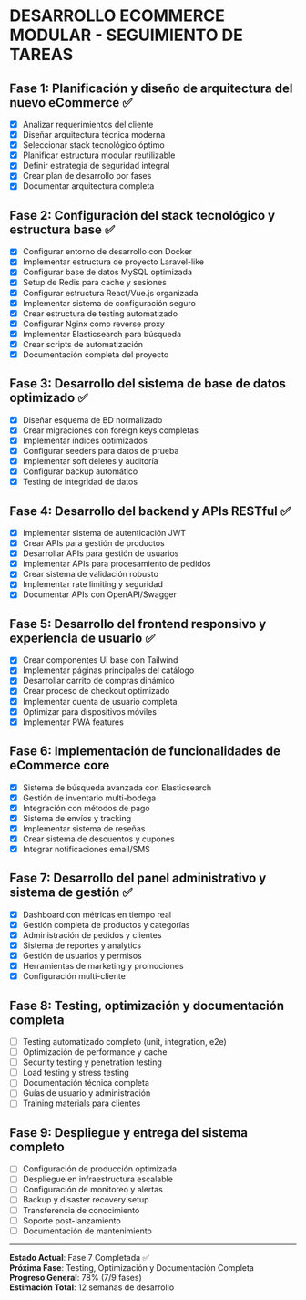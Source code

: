 # DESARROLLO ECOMMERCE MODULAR - SEGUIMIENTO DE TAREAS

## Fase 1: Planificación y diseño de arquitectura del nuevo eCommerce ✅
- [x] Analizar requerimientos del cliente
- [x] Diseñar arquitectura técnica moderna
- [x] Seleccionar stack tecnológico óptimo
- [x] Planificar estructura modular reutilizable
- [x] Definir estrategia de seguridad integral
- [x] Crear plan de desarrollo por fases
- [x] Documentar arquitectura completa

## Fase 2: Configuración del stack tecnológico y estructura base ✅
- [x] Configurar entorno de desarrollo con Docker
- [x] Implementar estructura de proyecto Laravel-like
- [x] Configurar base de datos MySQL optimizada
- [x] Setup de Redis para cache y sesiones
- [x] Configurar estructura React/Vue.js organizada
- [x] Implementar sistema de configuración seguro
- [x] Crear estructura de testing automatizado
- [x] Configurar Nginx como reverse proxy
- [x] Implementar Elasticsearch para búsqueda
- [x] Crear scripts de automatización
- [x] Documentación completa del proyecto

## Fase 3: Desarrollo del sistema de base de datos optimizado ✅
- [x] Diseñar esquema de BD normalizado
- [x] Crear migraciones con foreign keys completas
- [x] Implementar índices optimizados
- [x] Configurar seeders para datos de prueba
- [x] Implementar soft deletes y auditoría
- [x] Configurar backup automático
- [x] Testing de integridad de datos

## Fase 4: Desarrollo del backend y APIs RESTful ✅
- [x] Implementar sistema de autenticación JWT
- [x] Crear APIs para gestión de productos
- [x] Desarrollar APIs para gestión de usuarios
- [x] Implementar APIs para procesamiento de pedidos
- [x] Crear sistema de validación robusto
- [x] Implementar rate limiting y seguridad
- [x] Documentar APIs con OpenAPI/Swagger

## Fase 5: Desarrollo del frontend responsivo y experiencia de usuario ✅
- [x] Crear componentes UI base con Tailwind
- [x] Implementar páginas principales del catálogo
- [x] Desarrollar carrito de compras dinámico
- [x] Crear proceso de checkout optimizado
- [x] Implementar cuenta de usuario completa
- [x] Optimizar para dispositivos móviles
- [x] Implementar PWA features

## Fase 6: Implementación de funcionalidades de eCommerce core
- [x] Sistema de búsqueda avanzada con Elasticsearch
- [x] Gestión de inventario multi-bodega
- [x] Integración con métodos de pago
- [x] Sistema de envíos y tracking
- [x] Implementar sistema de reseñas
- [x] Crear sistema de descuentos y cupones
- [x] Integrar notificaciones email/SMS

## Fase 7: Desarrollo del panel administrativo y sistema de gestión ✅
- [x] Dashboard con métricas en tiempo real
- [x] Gestión completa de productos y categorías
- [x] Administración de pedidos y clientes
- [x] Sistema de reportes y analytics
- [x] Gestión de usuarios y permisos
- [x] Herramientas de marketing y promociones
- [x] Configuración multi-cliente

## Fase 8: Testing, optimización y documentación completa
- [ ] Testing automatizado completo (unit, integration, e2e)
- [ ] Optimización de performance y cache
- [ ] Security testing y penetration testing
- [ ] Load testing y stress testing
- [ ] Documentación técnica completa
- [ ] Guías de usuario y administración
- [ ] Training materials para clientes

## Fase 9: Despliegue y entrega del sistema completo
- [ ] Configuración de producción optimizada
- [ ] Despliegue en infraestructura escalable
- [ ] Configuración de monitoreo y alertas
- [ ] Backup y disaster recovery setup
- [ ] Transferencia de conocimiento
- [ ] Soporte post-lanzamiento
- [ ] Documentación de mantenimiento

---

**Estado Actual**: Fase 7 Completada ✅  
**Próxima Fase**: Testing, Optimización y Documentación Completa  
**Progreso General**: 78% (7/9 fases)  
**Estimación Total**: 12 semanas de desarrollo

